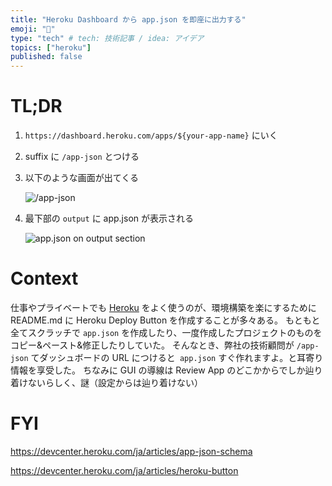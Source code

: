 ```yaml
---
title: "Heroku Dashboard から app.json を即座に出力する"
emoji: "👏"
type: "tech" # tech: 技術記事 / idea: アイデア
topics: ["heroku"]
published: false
---
```


# TL;DR

1. `https://dashboard.heroku.com/apps/${your-app-name}` にいく
2. suffix に `/app-json` とつける
3. 以下のような画面が出てくる

   ![/app-json](https://i.gyazo.com/2bb97fe2f8bdd032308de4595ba0178f.png)

4. 最下部の `output` に app.json が表示される

   ![app.json on output section](https://i.gyazo.com/40519d3c64825d329aa48acfdb454a63.png)

# Context

仕事やプライベートでも [Heroku](https://jp.heroku.com/) をよく使うのが、環境構築を楽にするために README.md に Heroku Deploy Button を作成することが多々ある。
もともと全てスクラッチで `app.json` を作成したり、一度作成したプロジェクトのものをコピー&ペースト&修正したりしていた。
そんなとき、弊社の技術顧問が `/app-json` てダッシュボードの URL につけると` app.json` すぐ作れますよ。と耳寄り情報を享受した。
ちなみに GUI の導線は Review App のどこかからでしか辿り着けないらしく、謎（設定からは辿り着けない）

# FYI

https://devcenter.heroku.com/ja/articles/app-json-schema

https://devcenter.heroku.com/ja/articles/heroku-button
